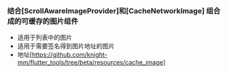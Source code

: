 ### 结合[ScrollAwareImageProvider]和[CacheNetworkImage] 组合成的可缓存的图片组件
- 适用于列表中的图片 
- 适用于需要签名得到图片地址的图片
- 地址[https://github.com/knight-mm/flutter_tools/tree/beta/resources/cache_image]